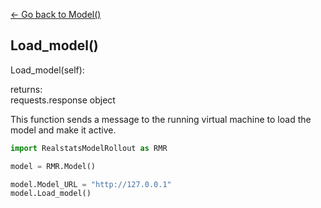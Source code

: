 [<- Go back to Model()](../model.md)

## Load_model()
Load_model(self):

returns: <br>
requests.response object

This function sends a message to the running virtual machine to load the model and make it active. 

```python 
import RealstatsModelRollout as RMR

model = RMR.Model()

model.Model_URL = "http://127.0.0.1"
model.Load_model()
```